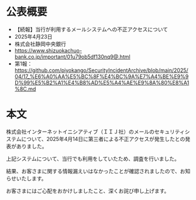 # 公表概要
- 【続報】当行が利用するメールシステムへの不正アクセスについて
- 2025年4月23日
- 株式会社静岡中央銀行
- https://www.shizuokachuo-bank.co.jp/important/01u79ob5df130nq9@.html
- 第1報：https://github.com/piyokango/SecurityIncidentArchive/blob/main/2025/04/17_%E6%A0%AA%E5%BC%8F%E4%BC%9A%E7%A4%BE%E9%9D%99%E5%B2%A1%E4%B8%AD%E5%A4%AE%E9%8A%80%E8%A1%8C.md

# 本文
株式会社インターネットイニシアティブ（ＩＩＪ社）のメールのセキュリティシステムについて、2025年4月14日に第三者による不正アクセスが発生したとの発表がありました。

上記システムについて、当行でも利用をしていたため、調査を行いました。

結果、お客さまに関する情報漏えいはなかったことが確認されましたので、お知らせいたします。

お客さまにはご心配をおかけしましたこと、深くお詫び申し上げます。
